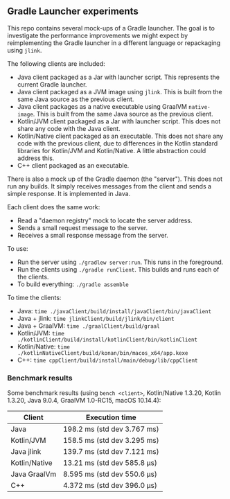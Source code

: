 ## Gradle Launcher experiments

This repo contains several mock-ups of a Gradle launcher. The goal is to investigate the performance improvements we might expect by reimplementing the Gradle launcher in a different language or repackaging using `jlink`.

The following clients are included:

- Java client packaged as a Jar with launcher script. This represents the current Gradle launcher.
- Java client packaged as a JVM image using `jlink`. This is built from the same Java source as the previous client.
- Java client packages as a native executable using GraalVM `native-image`. This is built from the same Java source as the previous client.
- Kotlin/JVM client packaged as a Jar with launcher script. This does not share any code with the Java client.
- Kotlin/Native client packaged as an executable. This does not share any code with the previous client, due to differences in the Kotlin standard libraries for Kotlin/JVM and Kotlin/Native. A little abstraction could address this.
- C++ client packaged as an executable.

There is also a mock up of the Gradle daemon (the "server"). This does not run any builds. It simply receives messages from the client and sends a simple response. It is implemented in Java.

Each client does the same work:

- Read a "daemon registry" mock to locate the server address.
- Sends a small request message to the server.
- Receives a small response message from the server.

To use:

- Run the server using `./gradlew server:run`. This runs in the foreground.
- Run the clients using `./gradle runClient`. This builds and runs each of the clients.
- To build everything: `./gradle assemble`

To time the clients:

- Java: `time ./javaClient/build/install/javaClient/bin/javaClient`
- Java + jlink: `time jlinkClient/build/jlink/bin/client` 
- Java + GraalVM: `time ./graalClient/build/graal` 
- Kotlin/JVM: `time ./kotlinClient/build/install/kotlinClient/bin/kotlinClient`
- Kotlin/Native: `time ./kotlinNativeClient/build/konan/bin/macos_x64/app.kexe`
- C++: `time cppClient/build/install/main/debug/lib/cppClient`

### Benchmark results

Some benchmark results (using `bench <client>`, Kotlin/Native 1.3.20, Kotlin 1.3.20, Java 9.0.4, GraalVM 1.0-RC15, macOS 10.14.4):

Client        | Execution time
--------------|----------------------------
Java          | 198.2 ms (std dev 3.767 ms)
Kotlin/JVM    | 158.5 ms (std dev 3.295 ms)
Java jlink    | 139.7 ms (std dev 7.121 ms) 
Kotlin/Native | 13.21 ms (std dev 585.8 μs)
Java GraalVm  | 8.595 ms (std dev 550.6 μs) 
C++           | 4.372 ms (std dev 396.0 μs)

